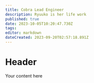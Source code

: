 ```yaml
---
title: Cobra Lead Engineer
description: Ryuuko is her life work
published: true
date: 2023-10-05T10:20:47.730Z
tags: 
editor: markdown
dateCreated: 2023-09-20T02:57:18.891Z
---
```


# Header
Your content here